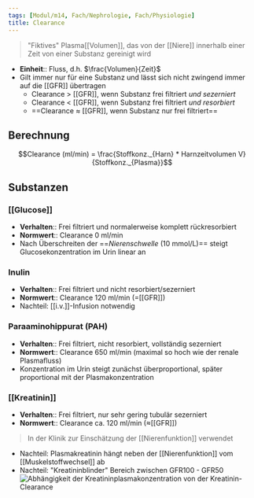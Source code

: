 ```yaml
---
tags: [Modul/m14, Fach/Nephrologie, Fach/Physiologie]
title: Clearance
---
```

> "Fiktives" Plasma[[Volumen]], das von der [[Niere]] innerhalb einer Zeit von einer Substanz gereinigt wird

- **Einheit**:: Fluss, d.h. $\frac{Volumen}{Zeit}$
- Gilt immer nur für eine Substanz und lässt sich nicht zwingend immer auf die [[GFR]] übertragen
	- Clearance > [[GFR]], wenn Substanz frei filtriert *und sezerniert*
	- Clearance < [[GFR]], wenn Substanz frei filtriert *und resorbiert*
	- ==Clearance ≈ [[GFR]], wenn Substanz nur frei filtriert==

## Berechnung
$$Clearance (ml/min) = \frac{Stoffkonz._{Harn} * Harnzeitvolumen V}{Stoffkonz._{Plasma}}$$

## Substanzen
### [[Glucose]]
- **Verhalten**:: Frei filtriert und normalerweise komplett rückresorbiert
- **Normwert**:: Clearance 0 ml/min
- Nach Überschreiten der ==*Nierenschwelle* (10 mmol/L)== steigt Glucosekonzentration im Urin linear an
### Inulin 
- **Verhalten**:: Frei filtriert und nicht resorbiert/sezerniert
- **Normwert**:: Clearance 120 ml/min (=[[GFR]])
- Nachteil: [[i.v.]]-Infusion notwendig
### Paraaminohippurat (PAH)
- **Verhalten**:: Frei filtriert, nicht resorbiert, vollständig sezerniert
- **Normwert**:: Clearance 650 ml/min (maximal so hoch wie der renale Plasmafluss)
- Konzentration im Urin steigt zunächst überproportional, später proportional mit der Plasmakonzentration

### [[Kreatinin]]
- **Verhalten**:: Frei filtriert, nur sehr gering tubulär sezerniert
- **Normwert**:: Clearance ca. 120 ml/min (≈[[GFR]])

> In der Klinik zur Einschätzung der [[Nierenfunktion]] verwendet

- Nachteil: Plasmakreatinin hängt neben der [[Nierenfunktion]] vom [[Muskelstoffwechsel]] ab
- Nachteil: "Kreatininblinder" Bereich zwischen GFR100 - GFR50
![Abhängigkeit der Kreatininplasmakonzentration von der Kreatinin-Clearance](https://media-de.amboss.com/media/thumbs/big_57752d1dd1c12.jpg)

